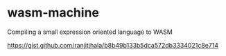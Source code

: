 # wasm-machine

Compiling a small expression oriented language to WASM

https://gist.github.com/ranjitjhala/b8b49b133b5dca572db3334021c8e714